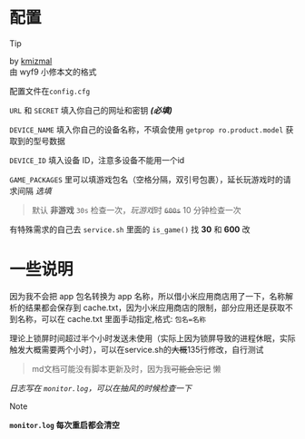 # 配置

> [!TIP]
> by [kmizmal](https://github.com/kmizmal) <br/>
> 由 wyf9 小修本文的格式

配置文件在`config.cfg`  

`URL` 和 `SECRET` 填入你自己的网址和密钥 ***(必填)***

`DEVICE_NAME` 填入你自己的设备名称，不填会使用 `getprop ro.product.model` 获取到的型号数据

`DEVICE_ID` 填入设备 ID，注意多设备不能用一个id

`GAME_PACKAGES` 里可以填游戏包名（空格分隔，双引号包裹），延长玩游戏时的请求间隔 *选填*

> 默认 **非游戏** `30s` 检查一次，*玩游戏*时 ~~`600s`~~ 10 分钟检查一次

有特殊需求的自己去 `service.sh` 里面的 `is_game()` 找 **30** 和 **600** 改

# 一些说明

因为我不会把 app 包名转换为 app 名称，所以借小米应用商店用了一下，名称解析的结果都会保存到 cache.txt，因为小米应用商店的限制，部分应用还是获取不到名称，可以在 cache.txt 里面手动指定,格式: `包名=名称`

理论上锁屏时间超过半个小时发送未使用（实际上因为锁屏导致的进程休眠，实际触发大概需要两个小时），可以在service.sh的~~大概~~135行修改，自行测试

> md文档可能没有脚本更新及时，因为我~~可能会忘记~~ 懒

*日志写在 `monitor.log`，可以在抽风的时候检查一下*

> [!NOTE]
> **`monitor.log` 每次重启都会清空**
